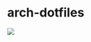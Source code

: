 # arch-dotfiles

![](https://user-images.githubusercontent.com/31861128/228449810-1270b645-c9b1-4aa7-a85b-e7f7376b46d6.png)

